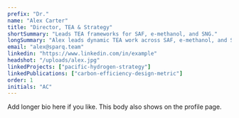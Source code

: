 ```yaml
---
prefix: "Dr."
name: "Alex Carter"
title: "Director, TEA & Strategy"
shortSummary: "Leads TEA frameworks for SAF, e-methanol, and SNG."
longSummary: "Alex leads dynamic TEA work across SAF, e-methanol, and SNG, focusing on policy-responsive design and operations."
email: "alex@sparq.team"
linkedin: "https://www.linkedin.com/in/example"
headshot: "/uploads/alex.jpg"
linkedProjects: ["pacific-hydrogen-strategy"]
linkedPublications: ["carbon-efficiency-design-metric"]
order: 1
initials: "AC"
---
```


Add longer bio here if you like. This body also shows on the profile page.
